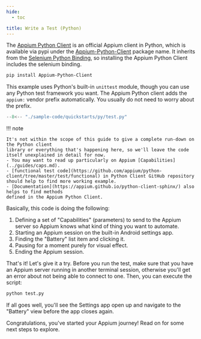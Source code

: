 ```yaml
---
hide:
  - toc

title: Write a Test (Python)
---
```


The [Appium Python Client](https://github.com/appium/python-client) is
an official Appium client in Python, which is available via pypi under the [Appium-Python-Client](https://pypi.org/project/Appium-Python-Client/) package name.
It inherits from the [Selenium Python Binding](https://pypi.org/project/selenium/),
so installing the Appium Python Client includes the selenium binding.

```bash
pip install Appium-Python-Client
```

This example uses Python's built-in `unittest` module, though you can use any Python test framework you want.
The Appium Python client adds the `appium:` vendor prefix automatically.
You usually do not need to worry about the prefix.

```python title="test.py"
--8<-- "./sample-code/quickstarts/py/test.py"
```

!!! note

    It's not within the scope of this guide to give a complete run-down on the Python client
    library or everything that's happening here, so we'll leave the code itself unexplained in detail for now.
    - You may want to read up particularly on Appium [Capabilities](../guides/caps.md).
    - [functional test code](https://github.com/appium/python-client/tree/master/test/functional) in Python Client GitHub repository should help to find more working example.
    - [Documentation](https://appium.github.io/python-client-sphinx/) also helps to find methods
    defined in the Appium Python Client.

Basically, this code is doing the following:

1. Defining a set of "Capabilities" (parameters) to send to the Appium server so Appium knows what
kind of thing you want to automate.
1. Starting an Appium session on the built-in Android settings app.
1. Finding the "Battery" list item and clicking it.
1. Pausing for a moment purely for visual effect.
1. Ending the Appium session.

That's it! Let's give it a try. Before you run the test, make sure that you have an Appium server
running in another terminal session, otherwise you'll get an error about not being able to connect
to one. Then, you can execute the script:

```bash
python test.py
```

If all goes well, you'll see the Settings app open up and navigate to the "Battery" view before the
app closes again.

Congratulations, you've started your Appium journey! Read on for some next steps to explore.
